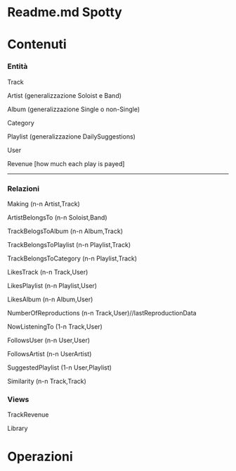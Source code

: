 # Readme.md Spotty

# Contenuti

### Entità

Track

Artist (generalizzazione Soloist e Band)

Album (generalizzazione Single o non-Single)

Category

Playlist (generalizzazione DailySuggestions)

User

Revenue [how much each play is payed]

-----------------------------

### Relazioni

Making (n-n Artist,Track)

ArtistBelongsTo (n-n Soloist,Band)

TrackBelogsToAlbum (n-n Album,Track)

TrackBelongsToPlaylist (n-n Playlist,Track)

TrackBelongsToCategory (n-n Playlist,Track)

LikesTrack (n-n Track,User)

LikesPlaylist (n-n Playlist,User)

LikesAlbum (n-n Album,User)

NumberOfReproductions (n-n Track,User)//lastReproductionData

NowListeningTo (1-n Track,User)

FollowsUser (n-n User,User)

FollowsArtist (n-n UserArtist)

SuggestedPlaylist (1-n User,Playlist)

Similarity (n-n Track,Track)

### Views

TrackRevenue

Library

# Operazioni
